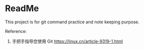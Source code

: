 # ReadMe

This project is for git command practice and note keeping purpose.





Reference:

1. 手把手指导您使用 Git https://linux.cn/article-9319-1.html

